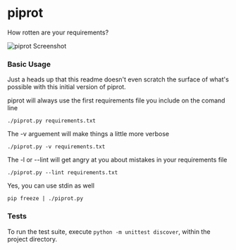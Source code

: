 piprot
======

How rotten are your requirements?

![piprot Screenshot](http://i.imgur.com/JR9yCul.png)

### Basic Usage

Just a heads up that this readme doesn't even scratch the surface of what's possible with this initial version of piprot.

piprot will always use the first requirements file you include on the comand line

    ./piprot.py requirements.txt

The -v arguement will make things a little more verbose

    ./piprot.py -v requirements.txt

The -l or --lint will get angry at you about mistakes in your requirements file

    ./piprot.py --lint requirements.txt

Yes, you can use stdin as well

    pip freeze | ./piprot.py

### Tests

To run the test suite, execute `python -m unittest discover`, within the project directory.
